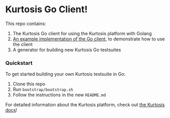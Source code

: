 Kurtosis Go Client!
==================
This repo contains:

1. The Kurtosis Go client for using the Kurtosis platform with Golang
2. [An example implementation of the Go client](./example_impl), to demonstrate how to use the client
3. A generator for building new Kurtosis Go testsuites

### Quickstart
To get started building your own Kurtosis testsuite in Go:

1. Clone this repo
2. Run `bootstrap/bootstrap.sh`
3. Follow the instructions in the new `README.md`

For detailed information about the Kurtosis platform, check out [the Kurtosis docs](https://github.com/kurtosis-tech/kurtosis-docs)!
